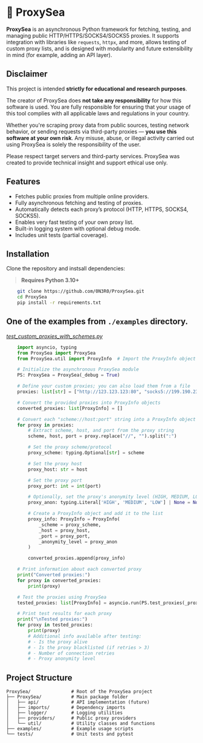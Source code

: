 # 🌊 ProxySea

**ProxySea** is an asynchronous Python framework for fetching, testing, and managing public HTTP/HTTPS/SOCKS4/SOCKS5 proxies. It supports integration with libraries like `requests`, `httpx`, and more, allows testing of custom proxy lists, and is designed with modularity and future extensibility in mind (for example, adding an API layer).


## Disclaimer

This project is intended **strictly for educational and research purposes**.

The creator of ProxySea does **not take any responsibility** for how this software is used. You are fully responsible for ensuring that your usage of this tool complies with all applicable laws and regulations in your country.

Whether you're scraping proxy data from public sources, testing network behavior, or sending requests via third-party proxies — **you use this software at your own risk**. Any misuse, abuse, or illegal activity carried out using ProxySea is solely the responsibility of the user.

Please respect target servers and third-party services. ProxySea was created to provide technical insight and support ethical use only.


## Features

- Fetches public proxies from multiple online providers.
- Fully asynchronous fetching and testing of proxies.
- Automatically detects each proxy’s protocol (HTTP, HTTPS, SOCKS4, SOCKS5).
- Enables very fast testing of your own proxy list.
- Built-in logging system with optional debug mode.
- Includes unit tests (partial coverage).



## Installation
Clone the repository and instsall dependencies:

> **Requires Python 3.10+**

```bash
    git clone https://github.com/0N3R0/ProxySea.git
    cd ProxySea
    pip install -r requirements.txt
```


## One of the examples from `./examples` directory.

*[test_custom_proxies_with_schemes.py](./examples/test_custom_proxies_with_schemes.py)*
```python
    import asyncio, typing
    from ProxySea import ProxySea
    from ProxySea.util import ProxyInfo  # Import the ProxyInfo object

    # Initialize the asynchronous ProxySea module
    PS: ProxySea = ProxySea(_debug = True)

    # Define your custom proxies; you can also load them from a file
    proxies: list[str] = ["http://123.123.123:80", "socks5://199.190.231:443"]

    # Convert the provided proxies into ProxyInfo objects
    converted_proxies: list[ProxyInfo] = []

    # Convert each "scheme://host:port" string into a ProxyInfo object
    for proxy in proxies:
        # Extract scheme, host, and port from the proxy string
        scheme, host, port = proxy.replace("//", "").split(":")

        # Set the proxy scheme/protocol
        proxy_scheme: typing.Optional[str] = scheme

        # Set the proxy host
        proxy_host: str = host

        # Set the proxy port
        proxy_port: int = int(port)

        # Optionally, set the proxy's anonymity level (HIGH, MEDIUM, LOW)
        proxy_anon: typing.Literal['HIGH', 'MEDIUM', 'LOW'] | None = None

        # Create a ProxyInfo object and add it to the list
        proxy_info: ProxyInfo = ProxyInfo(
            _scheme = proxy_scheme,
            _host = proxy_host,
            _port = proxy_port,
            _anonymity_level = proxy_anon
        )

        converted_proxies.append(proxy_info)

    # Print information about each converted proxy
    print("Converted proxies:")
    for proxy in converted_proxies:
        print(proxy)

    # Test the proxies using ProxySea
    tested_proxies: list[ProxyInfo] = asyncio.run(PS.test_proxies(_proxies = converted_proxies, _concurrent_tasks = 500))

    # Print test results for each proxy
    print("\nTested proxies:")
    for proxy in tested_proxies:
        print(proxy)
        # Additional info available after testing:
        # - Is the proxy alive
        # - Is the proxy blacklisted (if retries > 3)
        # - Number of connection retries
        # - Proxy anonymity level
```


## Project Structure
```
ProxySea/               # Root of the ProxySea project
├── ProxySea/           # Main package folder
│   ├── api/            # API implementation (future)
│   ├── imports/        # Dependency imports
│   ├── logger/         # Logging utilities
│   ├── providers/      # Public proxy providers
│   └── util/           # Utility classes and functions
├── examples/           # Example usage scripts
└── tests/              # Unit tests and pytest
```
